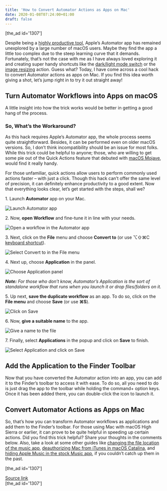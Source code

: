 ```yaml
---
title: 'How to Convert Automator Actions as Apps on Mac'
date: 2020-01-08T07:24:00+01:00
draft: false
---
```


\[the\_ad id='1307'\]  
  

  

Despite being a [highly productive tool](https://beebom.com/productivity-apps-mac/), Apple’s Automator app has remained unexplored by a large number of macOS users. Maybe they find the app a little too complex due to the steep learning curve that it demands. Fortunately, that’s not the case with me as I have always loved exploring it and creating super handy shortcuts like the [dark/light mode switch](https://beebom.com/how-quickly-switch-between-dark-light-mode-mac/) or the [image resizing](https://beebom.com/how-resize-images-using-automator-quick-action-mac/) action. Guess what? Today, I have come across a cool hack to convert Automator actions as apps on Mac. If you find this idea worth giving a shot, let’s jump right in to try it out straight away!  

Turn Automator Workflows into Apps on macOS
-------------------------------------------

  

A little insight into how the trick works would be better in getting a good hang of the process.  

### So, What’s the Workaround?

  

As this hack requires Apple’s Automator app, the whole process seems quite straightforward. Besides, it can be performed even on older macOS versions. So, I don’t think incompatibility should be an issue for most folks. While this trick could be helpful to anyone; those, who are willing to get some pie out of the Quick Actions feature that debuted with [macOS Mojave](https://beebom.com/best-new-macos-mojave-features/), would find it really handy.  

For those unfamiliar, quick actions allow users to perform commonly used actions faster – with just a click. Though this hack can’t offer the same level of precision, it can definitely enhance productivity to a good extent. Now that everything looks clear, let’s get started with the steps, shall we?  

1\. Launch **Automator** app on your Mac.  

![Launch Automator app](https://beebom.com/wp-content/uploads/2020/01/Launch-Automator-app.jpg)

2\. Now, **open Workflow** and fine-tune it in line with your needs.  

![Open a workflow in the Automator app](https://beebom.com/wp-content/uploads/2020/01/Open-a-workflow-in-the-Automator-app-.jpg)

3\. Next, click on the **File** menu and choose **Convert to** (or use ⌥⇧⌘C [keyboard shortcut](https://beebom.com/cool-mac-keyboard-shortcuts/)).

  
  

  

![Select Convert to in the File menu](https://beebom.com/wp-content/uploads/2020/01/Select-Convert-to-in-the-File-menu-.jpg)

4\. Next up, choose **Application** in the panel.  

![Choose Application panel](https://beebom.com/wp-content/uploads/2020/01/Choose-Application-panel-.jpg)

_**Note:** For those who don’t know, Automator’s Application is the sort of standalone workflow that runs when you launch it or drop files/folders on it._  

5\. Up next, **save the duplicate workflow** as an app. To do so, click on the **File menu** and choose **Save** (or use **⌘S**).  

![Click on Save](https://beebom.com/wp-content/uploads/2020/01/Click-on-Save-.jpg)

6\. Now, **give a suitable name** to the app.  

![Give a name to the file](https://beebom.com/wp-content/uploads/2020/01/Give-a-name-to-the-file-.jpg)

7\. Finally, select **Applications** in the popup and click on **Save** to finish.

  
  

  

![Select Application and click on Save](https://beebom.com/wp-content/uploads/2020/01/Select-Application-and-click-on-Save-.jpg)

Add the Application to the Finder Toolbar
-----------------------------------------

  

Now that you have converted the Automator action into an app, you can add it to the Finder’s toolbar to access it with ease. To do so, all you need to do is just drag the app to the toolbar while holding the command+ option keys. Once it has been added there, you can double-click the icon to launch it.  

Convert Automator Actions as Apps on Mac
----------------------------------------

  

So, that’s how you can transform Automator workflows as applications and add them to the Finder’s toolbar. For those using Mac with macOS High Sierra or earlier, it can prove to be quite helpful in speeding up certain actions. Did you find this trick helpful? Share your thoughts in the comments below. Also, take a look at some other guides like [changing the file location of the music app](https://beebom.com/choose-where-your-music-files-are-stored-macos-catalina/), [deauthorizing Mac from iTunes in macOS Catalina](https://beebom.com/how-authorize-deauthorize-mac-itunes-store-macos-catalina/), and [hiding Apple Music in the stock Music app](https://beebom.com/how-hide-apple-music-macos-catalina-mac/), if you couldn’t catch up them in the past.  

  
  
\[the\_ad id='1307'\]  
  
[Source link](https://beebom.com/how-convert-automator-actions-apps-mac/)  
\[the\_ad id='1307'\]